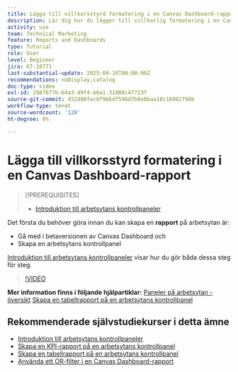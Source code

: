 ```yaml
---
title: Lägga till villkorsstyrd formatering i en Canvas Dashboard-rapport
description: Lär dig hur du lägger till villkorlig formatering i en Canvas Dashboard-rapport.
activity: use
team: Technical Marketing
feature: Reports and Dashboards
type: Tutorial
role: User
level: Beginner
jira: KT-18771
last-substantial-update: 2025-09-16T00:00:00Z
recommendations: noDisplay,catalog
doc-type: video
exl-id: 2987677b-64a3-49f4-b6a1-31008c47723f
source-git-commit: 452488fec0f96bdf59bd7b8e8baa18c1698279db
workflow-type: tm+mt
source-wordcount: '128'
ht-degree: 0%

---
```


# Lägga till villkorsstyrd formatering i en Canvas Dashboard-rapport

>[!PREREQUISITES]
>
>* [Introduktion till arbetsytans kontrollpaneler](/help/reporting/canvas-dashboards/introduction-to-canvas-dashboards.md)

Det första du behöver göra innan du kan skapa en **rapport** på arbetsytan är:

* Gå med i betaversionen av Canvas Dashboard och
* Skapa en arbetsytans kontrollpanel

[Introduktion till arbetsytans kontrollpaneler](/help/reporting/canvas-dashboards/introduction-to-canvas-dashboards.md) visar hur du gör båda dessa steg för steg.

>[!VIDEO](https://video.tv.adobe.com/v/3474973/?quality=12&learn=on&enablevpops)

**Mer information finns i följande hjälpartiklar:**
[Paneler på arbetsytan - översikt](https://experienceleague.adobe.com/sv/docs/workfront/using/reporting/canvas-dashboards/canvas-dashboards-overview)
[Skapa en tabellrapport på en arbetsytans kontrollpanel ](https://experienceleague.adobe.com/sv/docs/workfront/using/reporting/canvas-dashboards/add-reports/build-table-report)

## Rekommenderade självstudiekurser i detta ämne

* [Introduktion till arbetsytans kontrollpaneler](/help/reporting/canvas-dashboards/introduction-to-canvas-dashboards.md)
* [Skapa en KPI-rapport på en arbetsytans kontrollpanel](/help/reporting/canvas-dashboards/create-a-kpi-report-on-a-canvas-dashboard.md)
* [Skapa en tabellrapport på en arbetsytans kontrollpanel](/help/reporting/canvas-dashboards/create-a-table-report-on-a-canvas-dashboard.md)
* [Använda ett OR-filter i en Canvas Dashboard-rapport](/help/reporting/canvas-dashboards/use-an-or-filter-in-a-canvas-dashboard-report.md)